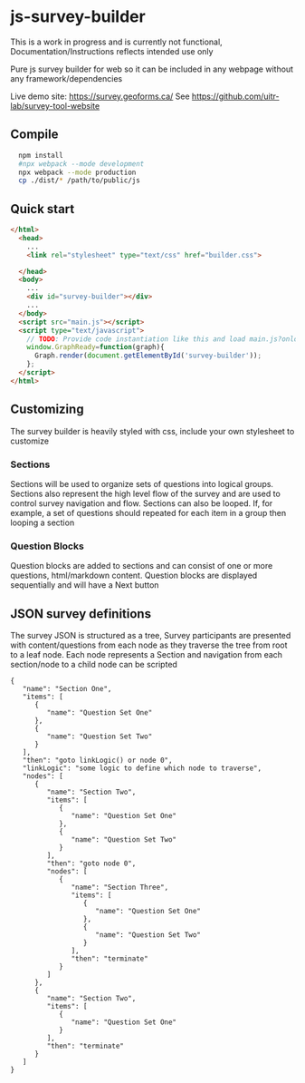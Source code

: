 # js-survey-builder

This is a work in progress and is currently not functional, Documentation/Instructions reflects intended use only

Pure js survey builder for web so it can be included in any webpage without any framework/dependencies

Live demo site: https://survey.geoforms.ca/
See https://github.com/uitr-lab/survey-tool-website

## Compile
```bash
  npm install
  #npx webpack --mode development
  npx webpack --mode production
  cp ./dist/* /path/to/public/js

```


## Quick start
```html
</html>
  <head>
    ...
    <link rel="stylesheet" type="text/css" href="builder.css">

  </head>
  <body>
    ...
    <div id="survey-builder"></div>
    ...
  </body>
  <script src="main.js"></script>
  <script type="text/javascript">
    // TODO: Provide code instantiation like this and load main.js?onload=window.GraphReady
    window.GraphReady=function(graph){
      Graph.render(document.getElementById('survey-builder'));
    };
  </script>
</html>

```

## Customizing

The survey builder is heavily styled with css, include your own stylesheet to customize

### Sections 

Sections will be used to organize sets of questions into logical groups. Sections also represent the high level flow of the survey and are used to control survey navigation and flow. Sections can also be looped. If, for example, a set of questions should repeated for each item in a group then looping a section 

### Question Blocks

Question blocks are added to sections and can consist of one or more questions, html/markdown content. Question blocks are displayed sequentially and will have a Next button

## JSON survey definitions

The survey JSON is structured as a tree, Survey participants are presented with content/questions from each node as they traverse the tree from root to a leaf node. Each node represents a Section and navigation from each section/node to a child node can be scripted

```
{
   "name": "Section One",
   "items": [
      {
         "name": "Question Set One"
      },
      {
         "name": "Question Set Two"
      }
   ],
   "then": "goto linkLogic() or node 0",
   "linkLogic": "some logic to define which node to traverse",
   "nodes": [
      {
         "name": "Section Two",
         "items": [
            {
               "name": "Question Set One"
            },
            {
               "name": "Question Set Two"
            }
         ],
         "then": "goto node 0",
         "nodes": [
            {
               "name": "Section Three",
               "items": [
                  {
                     "name": "Question Set One"
                  },
                  {
                     "name": "Question Set Two"
                  }
               ],
               "then": "terminate"
            }
         ]
      },
      {
         "name": "Section Two",
         "items": [
            {
               "name": "Question Set One"
            }
         ],
         "then": "terminate"
      }
   ]
}
```
